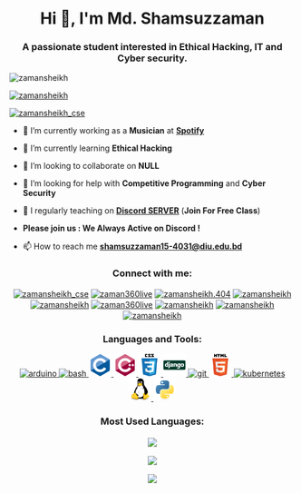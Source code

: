 

<!--
### Hi there 👋
**zamansheikh/zamansheikh** is a ✨ _special_ ✨ repository because its `README.md` (this file) appears on your GitHub profile.

Here are some ideas to get you started:

- 🔭 I’m currently working on ...
- 🌱 I’m currently learning ...
- 👯 I’m looking to collaborate on ...
- 🤔 I’m looking for help with ...
- 💬 Ask me about ...
- 📫 How to reach me: ...
- 😄 Pronouns: ...
- ⚡ Fun fact: ...

- zamansheikh&theme=gruvbox" add for apply theme

-->


<h1 align="center">Hi 👋, I'm Md. Shamsuzzaman</h1>
<h3 align="center">A passionate student interested in Ethical Hacking, IT and Cyber security.</h3>

<p align="left"> <img src="https://komarev.com/ghpvc/?username=zamansheikh&label=Profile%20views&color=0e75b6&style=flat" alt="zamansheikh" /> </p>

<p align="left"> <a href="https://github.com/ryo-ma/github-profile-trophy"><img src="https://github-profile-trophy.vercel.app/?username=zamansheikh" alt="zamansheikh" /></a> </p>

<p align="left"> <a href="https://twitter.com/zamansheikh_cse" target="blank"><img src="https://img.shields.io/twitter/follow/zamansheikh_cse?logo=twitter&style=for-the-badge" alt="zamansheikh_cse" /></a> </p>

- 🔭 I’m currently working as a **Musician** at <a href="https://open.spotify.com/artist/14sgZhCSrXPCYAeSCesdom">**Spotify**</a>

- 🌱 I’m currently learning **Ethical Hacking**

- 👯 I’m looking to collaborate on **NULL**

- 🤝 I’m looking for help with **Competitive Programming** and **Cyber Security**

- 📝 I regularly teaching on <a href="https://discord.gg/Wj3keGKWus/">**Discord SERVER**</a> (**Join For Free Class**)
- **Please join us : We Always Active on Discord !**

- 📫 How to reach me **shamsuzzaman15-4031@diu.edu.bd**

<h3 align="center">Connect with me:</h3>
<p align="center">
<a href="https://twitter.com/zamansheikh_cse" target="blank"><img align="center" src="https://raw.githubusercontent.com/rahuldkjain/github-profile-readme-generator/master/src/images/icons/Social/twitter.svg" alt="zamansheikh_cse" height="30" width="40" /></a>
<a href="https://linkedin.com/in/zaman360live" target="blank"><img align="center" src="https://raw.githubusercontent.com/rahuldkjain/github-profile-readme-generator/master/src/images/icons/Social/linked-in-alt.svg" alt="zaman360live" height="30" width="40" /></a>
<a href="https://fb.com/zamansheikh.404" target="blank"><img align="center" src="https://raw.githubusercontent.com/rahuldkjain/github-profile-readme-generator/master/src/images/icons/Social/facebook.svg" alt="zamansheikh.404" height="30" width="40" /></a>
<a href="https://www.codechef.com/users/zamansheikh" target="blank"><img align="center" src="https://cdn.jsdelivr.net/npm/simple-icons@3.1.0/icons/codechef.svg" alt="zamansheikh" height="30" width="40" /></a>
<a href="https://www.hackerrank.com/zamansheikh" target="blank"><img align="center" src="https://raw.githubusercontent.com/rahuldkjain/github-profile-readme-generator/master/src/images/icons/Social/hackerrank.svg" alt="zamansheikh" height="30" width="40" /></a>
<a href="https://codeforces.com/profile/zaman360live" target="blank"><img align="center" src="https://cdn.jsdelivr.net/npm/simple-icons@3.0.1/icons/codeforces.svg" alt="zaman360live" height="30" width="40" /></a>
<a href="https://www.leetcode.com/zamansheikh" target="blank"><img align="center" src="https://raw.githubusercontent.com/rahuldkjain/github-profile-readme-generator/master/src/images/icons/Social/leet-code.svg" alt="zamansheikh" height="30" width="40" /></a>
<a href="https://auth.geeksforgeeks.org/user/zamansheikh" target="blank"><img align="center" src="https://raw.githubusercontent.com/rahuldkjain/github-profile-readme-generator/master/src/images/icons/Social/geeks-for-geeks.svg" alt="zamansheikh" height="30" width="40" /></a>
<a href="https://www.topcoder.com/members/zamansheikh" target="blank"><img align="center" src="https://cdn.jsdelivr.net/npm/simple-icons@3.0.1/icons/topcoder.svg" alt="zamansheikh" height="30" width="40" /></a>
</p>

<h3 align="center">Languages and Tools:</h3>
<p align="center"> <a href="https://www.arduino.cc/" target="_blank"> <img src="https://cdn.worldvectorlogo.com/logos/arduino-1.svg" alt="arduino" width="40" height="40"/> </a> <a href="https://www.gnu.org/software/bash/" target="_blank"> <img src="https://www.vectorlogo.zone/logos/gnu_bash/gnu_bash-icon.svg" alt="bash" width="40" height="40"/> </a> <a href="https://www.cprogramming.com/" target="_blank"> <img src="https://raw.githubusercontent.com/devicons/devicon/master/icons/c/c-original.svg" alt="c" width="40" height="40"/> </a> <a href="https://www.w3schools.com/cpp/" target="_blank"> <img src="https://raw.githubusercontent.com/devicons/devicon/master/icons/cplusplus/cplusplus-original.svg" alt="cplusplus" width="40" height="40"/> </a> <a href="https://www.w3schools.com/css/" target="_blank"> <img src="https://raw.githubusercontent.com/devicons/devicon/master/icons/css3/css3-original-wordmark.svg" alt="css3" width="40" height="40"/> </a> <a href="https://www.djangoproject.com/" target="_blank"> <img src="https://raw.githubusercontent.com/devicons/devicon/master/icons/django/django-original.svg" alt="django" width="40" height="40"/> </a> <a href="https://git-scm.com/" target="_blank"> <img src="https://www.vectorlogo.zone/logos/git-scm/git-scm-icon.svg" alt="git" width="40" height="40"/> </a> <a href="https://www.w3.org/html/" target="_blank"> <img src="https://raw.githubusercontent.com/devicons/devicon/master/icons/html5/html5-original-wordmark.svg" alt="html5" width="40" height="40"/> </a> <a href="https://kubernetes.io" target="_blank"> <img src="https://www.vectorlogo.zone/logos/kubernetes/kubernetes-icon.svg" alt="kubernetes" width="40" height="40"/> </a> <a href="https://www.linux.org/" target="_blank"> <img src="https://raw.githubusercontent.com/devicons/devicon/master/icons/linux/linux-original.svg" alt="linux" width="40" height="40"/> </a> <a href="https://www.python.org" target="_blank"> <img src="https://raw.githubusercontent.com/devicons/devicon/master/icons/python/python-original.svg" alt="python" width="40" height="40"/> </a> </p>

<h3 align="center">Most Used Languages:</h3>

<p align="center">
	<img align="center" src="https://github-readme-stats.vercel.app/api/top-langs/?username=zamansheikh&hide=html,css,scss&layout=compact&langs_count=50"/>
</p>
<p align="center">
	<img align="center" src="https://github-readme-stats.vercel.app/api?username=zamansheikh"/>
</p>
<p align="center">
	<img align="center" src="https://github-readme-streak-stats.herokuapp.com/?user=zamansheikh"/>
</p>
